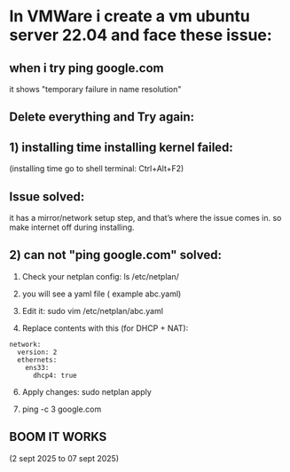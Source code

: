 
# In VMWare i create a vm ubuntu server 22.04 and face these issue:
## when i try ping google.com
it shows "temporary failure in name resolution"

## Delete everything and Try again:

## 1) installing time installing kernel failed:
(installing time go to shell terminal: Ctrl+Alt+F2)
## Issue solved:
it has a mirror/network setup step, and that’s where the issue comes in. so make internet off during installing.

## 2) can not "ping google.com" solved:

1) Check your netplan config:
ls /etc/netplan/

2) you will see a yaml file ( example abc.yaml)

3) Edit it:
sudo vim /etc/netplan/abc.yaml

4) Replace contents with this (for DHCP + NAT):
```
network:
  version: 2
  ethernets:
    ens33:
      dhcp4: true
```

6) Apply changes:
sudo netplan apply

7) ping -c 3 google.com
## BOOM IT WORKS

(2 sept 2025 to 07 sept 2025)
